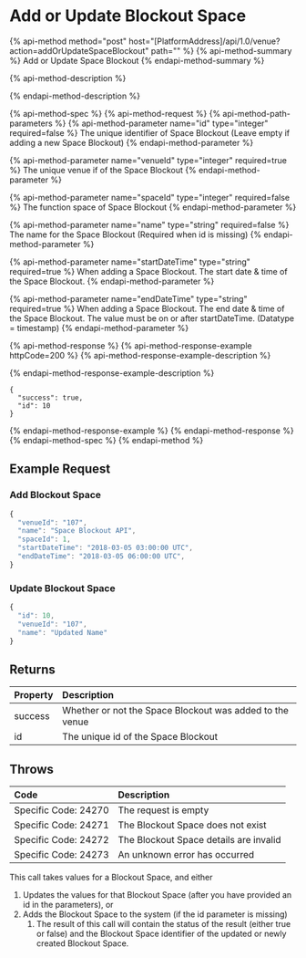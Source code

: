 # Add or Update Blockout Space

{% api-method method="post" host="\[PlatformAddress\]/api/1.0/venue?action=addOrUpdateSpaceBlockout" path="" %}
{% api-method-summary %}
Add or Update Space Blockout
{% endapi-method-summary %}

{% api-method-description %}

{% endapi-method-description %}

{% api-method-spec %}
{% api-method-request %}
{% api-method-path-parameters %}
{% api-method-parameter name="id" type="integer" required=false %}
The unique identifier of Space Blockout
\(Leave empty if adding a new Space Blockout\)
{% endapi-method-parameter %}

{% api-method-parameter name="venueId" type="integer" required=true %}
The unique venue if of the Space Blockout
{% endapi-method-parameter %}

{% api-method-parameter name="spaceId" type="integer" required=false %}
The function space of Space Blockout
{% endapi-method-parameter %}

{% api-method-parameter name="name" type="string" required=false %}
The name for the Space Blockout
\(Required when id is missing\)
{% endapi-method-parameter %}

{% api-method-parameter name="startDateTime" type="string" required=true %}
When adding a Space Blockout. The start date & time of the Space Blockout.
{% endapi-method-parameter %}

{% api-method-parameter name="endDateTime" type="string" required=true %}
When adding a Space Blockout. The end date & time of the Space Blockout. The value must be on or after startDateTime. \(Datatype = timestamp\)
{% endapi-method-parameter %}

{% api-method-response %}
{% api-method-response-example httpCode=200 %}
{% api-method-response-example-description %}

{% endapi-method-response-example-description %}

```text
{
  "success": true,
  "id": 10
}
```
{% endapi-method-response-example %}
{% endapi-method-response %}
{% endapi-method-spec %}
{% endapi-method %}

## Example Request

### Add Blockout Space

```javascript
{
  "venueId": "107",
  "name": "Space Blockout API",
  "spaceId": 1,
  "startDateTime": "2018-03-05 03:00:00 UTC",
  "endDateTime": "2018-03-05 06:00:00 UTC",
}
```

### Update Blockout Space

```javascript
{
  "id": 10,
  "venueId": "107",
  "name": "Updated Name"
}
```

## Returns

| Property | Description |
| :--- | :--- |
| success | Whether or not the Space Blockout was added to the venue |
| id | The unique id of the Space Blockout |

## Throws

| Code | Description |
| :--- | :--- |
| Specific Code: 24270 | The request is empty |
| Specific Code: 24271 | The Blockout Space does not exist |
| Specific Code: 24272 | The Blockout Space details are invalid |
| Specific Code: 24273 | An unknown error has occurred |

This call takes values for a Blockout Space, and either

1. Updates the values for that Blockout Space \(after you have provided an id in the parameters\), or
2. Adds the Blockout Space to the system \(if the id parameter is missing\)
    1. The result of this call will contain the status of the result \(either true or false\) and the Blockout Space identifier of the updated or newly created Blockout Space.

